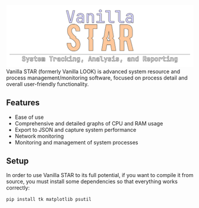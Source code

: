 ![Vanilla STAR's brand banner](Banner.png)
Vanilla STAR (formerly Vanilla LOOK) is advanced system resource and process management/monitoring software, focused on process detail and overall user-friendly functionality.

## Features
* Ease of use
* Comprehensive and detailed graphs of CPU and RAM usage
* Export to JSON and capture system performance
* Network monitoring
* Monitoring and management of system processes

## Setup
In order to use Vanilla STAR to its full potential, if you want to compile it from source, you must install some dependencies so that everything works correctly:
```
pip install tk matplotlib psutil
```
